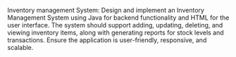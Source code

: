 Inventory management System: Design and implement an Inventory Management System using Java for backend functionality and HTML for the user interface. The system should support adding, updating, deleting, and viewing inventory items, along with generating reports for stock levels and transactions. Ensure the application is user-friendly, responsive, and scalable.
